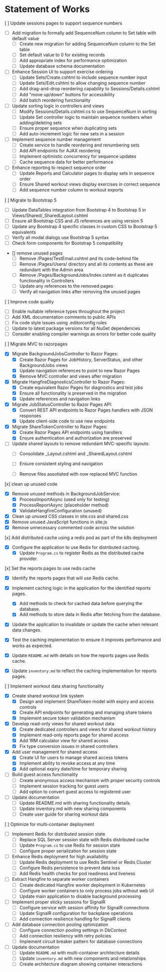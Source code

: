 # Statement of Works

[ ] Update sessions pages to support sequence numbers
 - [ ] Add migration to formally add SequenceNum column to Set table with default value
   - [ ] Create new migration for adding SequenceNum column to the Set table
   - [ ] Set default value to 0 for existing records
   - [ ] Add appropriate index for performance optimization
   - [ ] Update database schema documentation

 - [ ] Enhance Session UI to support exercise ordering
   - [ ] Update Sets/Create.cshtml to include sequence number input
   - [ ] Update Sets/Edit.cshtml to allow changing sequence number
   - [ ] Add drag-and-drop reordering capability to Sessions/Details.cshtml
   - [ ] Add "move up/down" buttons for accessibility
   - [ ] Add batch reordering functionality

 - [ ] Update sorting logic in controllers and views
   - [ ] Modify Sessions/Details.cshtml.cs to use SequenceNum in sorting
   - [ ] Update Set controller logic to maintain sequence numbers when adding/deleting sets
   - [ ] Ensure proper sequence when duplicating sets
   - [ ] Add auto-increment logic for new sets in a session

 - [ ] Implement sequence number management
   - [ ] Create service to handle reordering and renumbering sets
   - [ ] Add API endpoints for AJAX reordering
   - [ ] Implement optimistic concurrency for sequence updates
   - [ ] Cache sequence data for better performance

 - [ ] Enhance reporting to respect sequence order
   - [ ] Update Reports and Calculator pages to display sets in sequence order
   - [ ] Ensure Shared workout views display exercises in correct sequence
   - [ ] Add sequence number column to workout exports

[ ] Migrate to Bootstrap 5
   - [ ] Update DataTables integration from Bootstrap 4 to Bootstrap 5 in Views/Shared/_SharedLayout.cshtml
   - [ ] Ensure all Bootstrap CSS and JS references are using version 5
   - [ ] Update any Bootstrap 4 specific classes in custom CSS to Bootstrap 5 equivalents
   - [ ] Verify all modal dialogs use Bootstrap 5 syntax
   - [ ] Check form components for Bootstrap 5 compatibility
 - [] remove unused pages
   - [ ] Remove /Pages/TestEmail.cshtml and its code-behind file
   - [ ] Remove /Pages/Users/ directory and all its contents as these are redundant with the Admin area
   - [ ] Remove /Pages/BackgroundJobs/Index.cshtml as it duplicates functionality in Controllers
   - [ ] Update any references to the removed pages
   - [ ] Verify all navigation links after removing the unused pages
 
 [ ] Improve code quality
   - [ ] Enable nullable reference types throughout the project
   - [ ] Add XML documentation comments to public APIs
   - [ ] Fix code style issues using .editorconfig rules
   - [ ] Update to latest package versions for all NuGet dependencies
   - [ ] Consider enabling compiler warnings as errors for better code quality
 
 [ ] Migrate MVC to razorpages
   - [x] Migrate BackgroundJobsController to Razor Pages:
     - [x] Create Razor Pages for JobHistory, ServerStatus, and other BackgroundJobs views
     - [x] Update navigation references to point to new Razor Pages
     - [x] Remove MVC controller and views after migration
   - [x] Migrate HangfireDiagnosticsController to Razor Pages:
     - [x] Create equivalent Razor Pages for diagnostics and test jobs
     - [x] Ensure all functionality is preserved in the migration
     - [x] Update references and navigation links
   - [x] Migrate JobStatusController to Razor Pages API:
     - [x] Convert REST API endpoints to Razor Pages handlers with JSON responses
     - [x] Update client-side code to use new endpoints
   - [x] Migrate ShareTokenController to Razor Pages:
     - [x] Create Razor Pages API endpoints using handlers
     - [x] Ensure authentication and authorization are preserved
   - [ ] Update shared layouts to remove redundant MVC-specific layouts:
     - [ ] Consolidate _Layout.cshtml and _SharedLayout.cshtml
     - [ ] Ensure consistent styling and navigation
     - [ ] Remove files assotiated with now replaced MVC function
  

[x] clean up unused code
  - [x] Remove unused methods in BackgroundJobService:
    - [x] ProcessImportAsync (used only for testing)
    - [x] ProcessReportAsync (placeholder method)
    - [x] ValidateHangfireConfiguration (unused)
  - [x] Clean up unused CSS classes in site.css and shared.css
  - [x] Remove unused JavaScript functions in site.js
  - [x] Remove unnecessary commented code across the solution

[x] Add distributed cache using a redis pod as part of the k8s deployment
 - [x] Configure the application to use Redis for distributed caching.
   - [x] Update `Program.cs` to register Redis as the distributed cache provider.

[x] Set the reports pages to use redis cache
 - [x] Identify the reports pages that will use Redis cache.
 - [x] Implement caching logic in the application for the identified reports pages.
   - [x] Add methods to check for cached data before querying the database.
   - [x] Add methods to store data in Redis after fetching from the database.
 - [x] Update the application to invalidate or update the cache when relevant data changes.
 - [x] Test the caching implementation to ensure it improves performance and works as expected.
 - [x] Update `README.md` with details on how the reports pages use Redis cache.
 - [x] Update `inventory.md` to reflect the caching implementation for reports pages.



[ ] Implement workout data sharing functionality
 - [x] Create shared workout link system
   - [x] Design and implement ShareToken model with expiry and access controls
   - [x] Create API endpoints for generating and managing share tokens
   - [x] Implement secure token validation mechanism
 - [x] Develop read-only views for shared workout data
   - [x] Create dedicated controllers and views for shared workout history
   - [x] Implement read-only reports page for shared access
   - [x] Add 1RM calculator view for shared access
   - [x] Fix type conversion issues in shared controllers
 - [x] Add user management for shared access
   - [x] Create UI for users to manage shared access tokens
   - [x] Implement ability to revoke access at any time
   - [x] Add optional expiry date/time for temporary sharing
 - [ ] Build guest access functionality
   - [ ] Create anonymous access mechanism with proper security controls
   - [ ] Implement session tracking for guest users
   - [ ] Add option to convert guest access to registered user
 - [ ] Update documentation
   - [ ] Update README.md with sharing functionality details
   - [ ] Update inventory.md with new sharing components
   - [ ] Create user guide for sharing workout data

[ ] Optimize for multi-container deployment
 - [ ] Implement Redis for distributed session state
   - [ ] Replace SQL Server session state with Redis distributed cache
   - [ ] Update `Program.cs` to use Redis for session state
   - [ ] Configure proper serialization for session state
 - [ ] Enhance Redis deployment for high availability
   - [ ] Update Redis deployment to use Redis Sentinel or Redis Cluster
   - [ ] Configure Redis persistence to prevent data loss
   - [ ] Add Redis health checks for pod readiness and liveness
 - [ ] Extract Hangfire to separate worker containers
   - [ ] Create dedicated Hangfire worker deployment in Kubernetes
   - [ ] Configure worker containers to only process jobs without web UI
   - [ ] Update main application to disable background processing
 - [ ] Implement proper sticky sessions for SignalR
   - [ ] Configure service with session affinity for SignalR connections
   - [ ] Update SignalR configuration for backplane operations
   - [ ] Add connection resilience handling for SignalR clients
 - [ ] Add database connection pooling optimization
   - [ ] Configure connection pooling settings in DbContext
   - [ ] Add connection resiliency with retry policies
   - [ ] Implement circuit breaker pattern for database connections
 - [ ] Update documentation
   - [ ] Update `README.md` with multi-container architecture details
   - [ ] Update `inventory.md` with new components and relationships
   - [ ] Create architecture diagram showing container interactions
